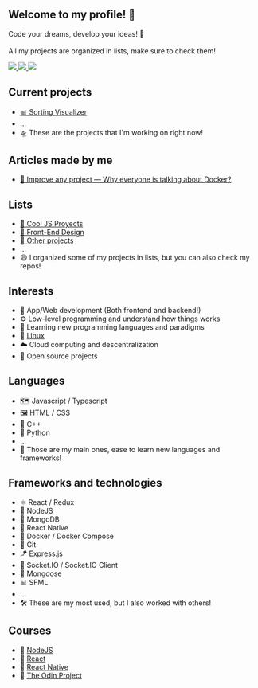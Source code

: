 ## Welcome to my profile! 🥞

Code your dreams, develop your ideas! 🚀
<br><br>
All my projects are organized in lists, make sure to check them!

<div>
<a href="https://www.codewars.com/users/alesbe">
  <img src="https://img.shields.io/badge/Codewars-B1361E?style=for-the-badge&logo=Codewars&logoColor=white">
</a>

<a href="https://dev.to/alesbe">
  <img src="https://img.shields.io/badge/dev.to-0A0A0A?style=for-the-badge&logo=devdotto&logoColor=white">
</a>

<a href="https://medium.com/@alesbe">
  <img src="https://img.shields.io/badge/Medium-12100E?style=for-the-badge&logo=medium&logoColor=white">
</a>
</div>

## Current projects
- [📊 Sorting Visualizer](https://github.com/alesbe/sorting-visualizer)
- ...
- 🛸 These are the projects that I'm working on right now!

## Articles made by me
- [🐳 Improve any project — Why everyone is talking about Docker?](https://medium.com/@alesbe/docker-101-dockerizing-your-first-app-650613959cf7)

## Lists
- [🚀 Cool JS Proyects](https://github.com/stars/alesbe/lists/cool-js-proyects)
- [🎨 Front-End Design](https://github.com/stars/alesbe/lists/front-end-design)
- [🧭 Other projects](https://github.com/stars/alesbe/lists/other-projects)
- ...
- 😄 I organized some of my projects in lists, but you can also check my repos!

## Interests
- 🔮 App/Web development (Both frontend and backend!)
- ⚙️ Low-level programming and understand how things works
- 📜 Learning new programming languages and paradigms
- 🐧 [Linux](https://github.com/alesbe/dotfiles)
- ☁️ Cloud computing and descentralization
- 🧰 Open source projects

## Languages
- 🗺️ Javascript / Typescript
- 🖼️ HTML / CSS
- 🔩 C++
- 🐍 Python
- ...
- 🧠 Those are my main ones, ease to learn new languages and frameworks!

## Frameworks and technologies
- ⚛️ React / Redux
- 🔋 NodeJS
- 🍃 MongoDB
- 📱 React Native
- 🐳 Docker / Docker Compose
- 🧶 Git
- 🪁 Express.js
- 🎢 Socket.IO / Socket.IO Client
- 🌿 Mongoose
- 📊 SFML
- ...
- 🛠️ These are my most used, but I also worked with others!

## Courses
- 📗 [NodeJS](https://www.udemy.com/course/node-de-cero-a-experto/)
- 📘 [React](https://www.udemy.com/course/react-cero-experto/)
- 📙 [React Native](https://www.udemy.com/course/react-native-fh/)
- 📕 [The Odin Project](https://www.theodinproject.com/)
